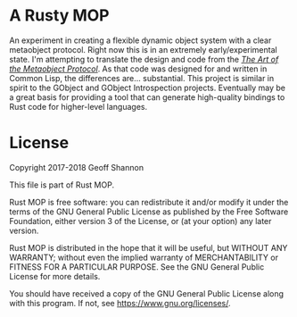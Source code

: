 # A Rusty MOP

An experiment in creating a flexible dynamic object system with a
clear metaobject protocol. Right now this is in an extremely
early/experimental state. I'm attempting to translate the design and
code from the [_The Art of the Metaobject Protocol_][mop-book]. As that
code was designed for and written in Common Lisp, the differences
are... substantial. This project is similar in spirit to the GObject
and GObject Introspection projects. Eventually may be a great basis
for providing a tool that can generate high-quality bindings to Rust
code for higher-level languages.


[mop-book]: https://mitpress.mit.edu/books/art-metaobject-protocol

# License

Copyright 2017-2018 Geoff Shannon

This file is part of Rust MOP.

Rust MOP is free software: you can redistribute it and/or modify it
under the terms of the GNU General Public License as published by the
Free Software Foundation, either version 3 of the License, or (at your
option) any later version.

Rust MOP is distributed in the hope that it will be useful, but
WITHOUT ANY WARRANTY; without even the implied warranty of
MERCHANTABILITY or FITNESS FOR A PARTICULAR PURPOSE.  See the GNU
General Public License for more details.

You should have received a copy of the GNU General Public License
along with this program.  If not, see <https://www.gnu.org/licenses/>.
